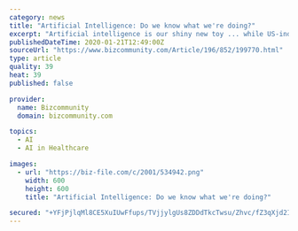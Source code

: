 ```yaml
---
category: news
title: "Artificial Intelligence: Do we know what we're doing?"
excerpt: "Artificial intelligence is our shiny new toy ... while US-independent financial advisor RAA is using it for their cybersecurity defence. In healthcare, on-demand house call company Heal is using AI to help doctors with diagnosing patients, and then advising them when their patients’ health is deteriorating and they need a medical intervention ..."
publishedDateTime: 2020-01-21T12:49:00Z
sourceUrl: "https://www.bizcommunity.com/Article/196/852/199770.html"
type: article
quality: 39
heat: 39
published: false

provider:
  name: Bizcommunity
  domain: bizcommunity.com

topics:
  - AI
  - AI in Healthcare

images:
  - url: "https://biz-file.com/c/2001/534942.png"
    width: 600
    height: 600
    title: "Artificial Intelligence: Do we know what we're doing?"

secured: "+YFjPjlqMl8CE5XuIUwFfups/TVjjylgUs8ZDDdTkcTwsu/Zhvc/fZ3qXjd2In+L9lRfd8tfT0BONIxwVRSdGlcKOLRpTCebh1WuNelKZtA+vk18YM0/UnC1OldOc8571khx6uUvJtXOOE6z6SvRrx8Ri9RD/qzgLyv+16wbNGvrUTRtuVkaPc2xqxB1iOjDp14Rrc58+23JD8YaXVqou5oZbcPVB3VPPtkJaeEli3t2aGJqLhG6xtnfA7dJjbM/2/rKE/s7Ol64K1gg5Gjd4gYBZP5nBSXfXRMR7Kn9y0LZn5ZKdMT6De6x30k6GmtB9PfN0uoR+pmiGIWzN8jx6QFGhl7Op2B8EldRYrj8TYLveA9l6yWGIUMXQv/zvHvSehiXQAvkDNAMiZ4b0VkG8iTr17K7HrkcVrz6oSJnFV8YyJl9fJTy7fpc5WFHvdYglQvD42fYAy48mdDf0iMKMg==;zpTMxjNQ3g59EMOuzHT6Vw=="
---
```


